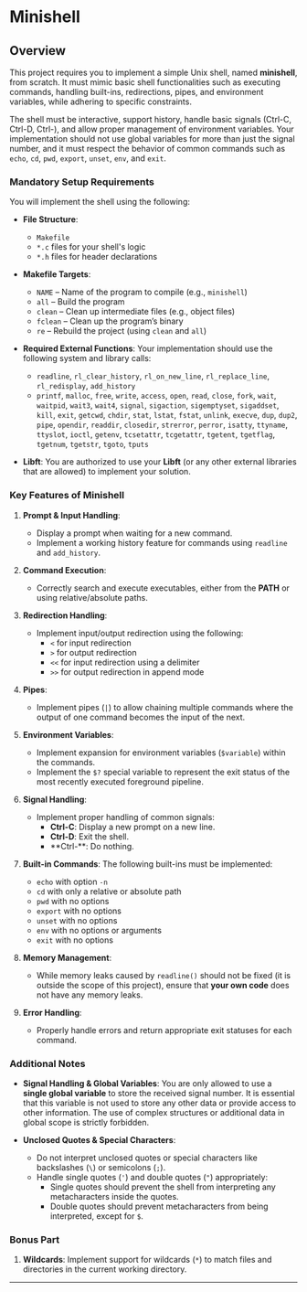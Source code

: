 # Minishell

## Overview

This project requires you to implement a simple Unix shell, named **minishell**, from scratch. It must mimic basic shell functionalities such as executing commands, handling built-ins, redirections, pipes, and environment variables, while adhering to specific constraints.

The shell must be interactive, support history, handle basic signals (Ctrl-C, Ctrl-D, Ctrl-\), and allow proper management of environment variables. Your implementation should not use global variables for more than just the signal number, and it must respect the behavior of common commands such as `echo`, `cd`, `pwd`, `export`, `unset`, `env`, and `exit`.

### Mandatory Setup Requirements

You will implement the shell using the following:
- **File Structure**:
  - `Makefile`
  - `*.c` files for your shell's logic
  - `*.h` files for header declarations

- **Makefile Targets**:
  - `NAME` – Name of the program to compile (e.g., `minishell`)
  - `all` – Build the program
  - `clean` – Clean up intermediate files (e.g., object files)
  - `fclean` – Clean up the program’s binary
  - `re` – Rebuild the project (using `clean` and `all`)

- **Required External Functions**:
  Your implementation should use the following system and library calls:
  - `readline`, `rl_clear_history`, `rl_on_new_line`, `rl_replace_line`, `rl_redisplay`, `add_history`
  - `printf`, `malloc`, `free`, `write`, `access`, `open`, `read`, `close`, `fork`, `wait`, `waitpid`, `wait3`, `wait4`, `signal`, `sigaction`, `sigemptyset`, `sigaddset`, `kill`, `exit`, `getcwd`, `chdir`, `stat`, `lstat`, `fstat`, `unlink`, `execve`, `dup`, `dup2`, `pipe`, `opendir`, `readdir`, `closedir`, `strerror`, `perror`, `isatty`, `ttyname`, `ttyslot`, `ioctl`, `getenv`, `tcsetattr`, `tcgetattr`, `tgetent`, `tgetflag`, `tgetnum`, `tgetstr`, `tgoto`, `tputs`
  
- **Libft**: You are authorized to use your **Libft** (or any other external libraries that are allowed) to implement your solution.

### Key Features of Minishell

1. **Prompt & Input Handling**:
   - Display a prompt when waiting for a new command.
   - Implement a working history feature for commands using `readline` and `add_history`.
  
2. **Command Execution**:
   - Correctly search and execute executables, either from the **PATH** or using relative/absolute paths.
  
3. **Redirection Handling**:
   - Implement input/output redirection using the following:
     - `<` for input redirection
     - `>` for output redirection
     - `<<` for input redirection using a delimiter
     - `>>` for output redirection in append mode

4. **Pipes**:
   - Implement pipes (`|`) to allow chaining multiple commands where the output of one command becomes the input of the next.

5. **Environment Variables**:
   - Implement expansion for environment variables (`$variable`) within the commands.
   - Implement the `$?` special variable to represent the exit status of the most recently executed foreground pipeline.

6. **Signal Handling**:
   - Implement proper handling of common signals:
     - **Ctrl-C**: Display a new prompt on a new line.
     - **Ctrl-D**: Exit the shell.
     - **Ctrl-\**: Do nothing.
  
7. **Built-in Commands**:
   The following built-ins must be implemented:
   - `echo` with option `-n`
   - `cd` with only a relative or absolute path
   - `pwd` with no options
   - `export` with no options
   - `unset` with no options
   - `env` with no options or arguments
   - `exit` with no options
  
8. **Memory Management**:
   - While memory leaks caused by `readline()` should not be fixed (it is outside the scope of this project), ensure that **your own code** does not have any memory leaks.

9. **Error Handling**:
   - Properly handle errors and return appropriate exit statuses for each command.

### Additional Notes

- **Signal Handling & Global Variables**: 
  You are only allowed to use a **single global variable** to store the received signal number. It is essential that this variable is not used to store any other data or provide access to other information. The use of complex structures or additional data in global scope is strictly forbidden.

- **Unclosed Quotes & Special Characters**:
  - Do not interpret unclosed quotes or special characters like backslashes (`\`) or semicolons (`;`).
  - Handle single quotes (`'`) and double quotes (`"`) appropriately:
    - Single quotes should prevent the shell from interpreting any metacharacters inside the quotes.
    - Double quotes should prevent metacharacters from being interpreted, except for `$`.

### Bonus Part

1. **Wildcards**: Implement support for wildcards (`*`) to match files and directories in the current working directory.

---

